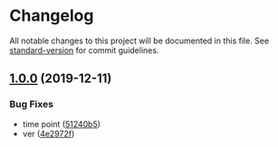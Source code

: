 # Changelog

All notable changes to this project will be documented in this file. See [standard-version](https://github.com/conventional-changelog/standard-version) for commit guidelines.

## [1.0.0](https://github.com/freedomsex/key-value-storage/compare/v0.0.2...v1.0.0) (2019-12-11)


### Bug Fixes

* time point ([51240b5](https://github.com/freedomsex/key-value-storage/commit/51240b5b43372fa4e830ed748729471397eca058))
* ver ([4e2972f](https://github.com/freedomsex/key-value-storage/commit/4e2972f487c2a911e85a95d9ac292baad94fb859))

